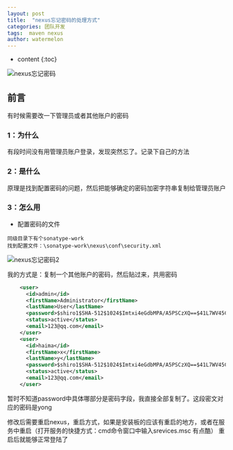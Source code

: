 ```yaml
---
layout: post
title:  "nexus忘记密码的处理方式"
categories: 团队开发
tags:  maven nexus
author: watermelon
---
```

* content
{:toc}

![nexus忘记密码](https://images.gitee.com/uploads/images/2019/0128/153300_d31f52a8_1210188.jpeg)
## 前言
有时候需要改一下管理员或者其他账户的密码






### 1：为什么
有段时间没有用管理员账户登录，发现突然忘了。记录下自己的方法

### 2：是什么
原理是找到配置密码的问题，然后把能够确定的密码加密字符串复制给管理员账户

### 3：怎么用
* 配置密码的文件 
```text
同级目录下有个sonatype-work
找到配置文件：\sonatype-work\nexus\conf\security.xml
```
![nexus忘记密码2](https://images.gitee.com/uploads/images/2019/0128/155011_0768e18e_1210188.jpeg)

我的方式是：复制一个其他账户的密码，然后贴过来，共用密码
```xml
    <user>
      <id>admin</id>
      <firstName>Administrator</firstName>
      <lastName>User</lastName>
      <password>$shiro1$SHA-512$1024$Imtxi4eGdbMPA/A5PSCzXQ==$41L7WV45Cun1W2zIo++Ktc7kd7IKsC5NcV6ZiGLaNZejIKzrZmBggJnuGz4n3/NuOO8aEAmuVZVkOUPj5xZ07w==</password>
      <status>active</status>
      <email>123@qq.com</email>
    </user>
    <user>
      <id>haima</id>
      <firstName>x</firstName>
      <lastName>y</lastName>
      <password>$shiro1$SHA-512$1024$Imtxi4eGdbMPA/A5PSCzXQ==$41L7WV45Cun1W2zIo++Ktc7kd7IKsC5NcV6ZiGLaNZejIKzrZmBggJnuGz4n3/NuOO8aEAmuVZVkOUPj5xZ07w==</password>
      <status>active</status>
      <email>123@qq.com</email>
    </user>
```

暂时不知道password中具体哪部分是密码字段，我直接全部复制了。这段密文对应的密码是yong

修改后需要重启nexus，重启方式，如果是安装板的应该有重启的地方，或者在服务中重启（打开服务的快捷方式：cmd命令窗口中输入srevices.msc  有点酷）
重启后就能够正常登陆了


